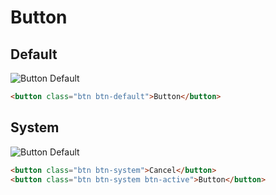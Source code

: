 # Button

## Default

![Button Default](https://dev.maurice-conrad.eu/img/photon/button1.png)

```html
<button class="btn btn-default">Button</button>
```

## System

![Button Default](https://dev.maurice-conrad.eu/img/photon/button2.png)

```html
<button class="btn btn-system">Cancel</button>
<button class="btn btn-system btn-active">Button</button>
```
